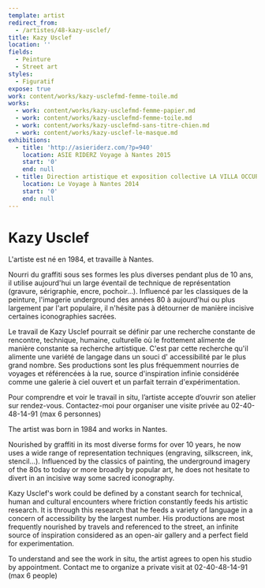 ```yaml
---
template: artist
redirect_from:
  - /artistes/48-kazy-usclef/
title: Kazy Usclef
location: ''
fields:
  - Peinture
  - Street art
styles:
  - Figuratif
expose: true
work: content/works/kazy-usclefmd-femme-toile.md
works:
  - work: content/works/kazy-usclefmd-femme-papier.md
  - work: content/works/kazy-usclefmd-femme-toile.md
  - work: content/works/kazy-usclefmd-sans-titre-chien.md
  - work: content/works/kazy-usclef-le-masque.md
exhibitions:
  - title: 'http://asieriderz.com/?p=940'
    location: ASIE RIDERZ Voyage à Nantes 2015
    start: '0'
    end: null
  - title: Direction artistique et exposition collective LA VILLA OCCUPADA
    location: Le Voyage à Nantes 2014
    start: '0'
    end: null
---
```


# Kazy Usclef

L'artiste est né en 1984, et travaille à Nantes.

Nourri du graffiti sous ses formes les plus diverses pendant plus de 10 ans, il utilise aujourd'hui un large éventail de technique de représentation (gravure, sérigraphie, encre, pochoir…). Influencé par les classiques de la peinture, l'imagerie underground des années 80 à aujourd'hui ou plus largement par l'art populaire, il n'hésite pas à détourner de manière incisive certaines iconographies sacrées.

Le travail de Kazy Usclef pourrait se définir par une recherche constante de rencontre, technique, humaine, culturelle où le frottement alimente de manière constante sa recherche artistique. C'est par cette recherche qu'il alimente une variété de langage dans un souci d' accessibilité par le plus grand nombre. Ses productions sont les plus fréquemment nourries de voyages et référencées à la rue, source d'inspiration infinie considérée comme une galerie à ciel ouvert et un parfait terrain d'expérimentation.

Pour comprendre et voir le travail in situ, l’artiste accepte d’ouvrir son atelier sur rendez-vous. Contactez-moi pour organiser une visite privée au 02-40-48-14-91 (max 6 personnes)

The artist was born in 1984 and works in Nantes.

Nourished by graffiti in its most diverse forms for over 10 years, he now uses a wide range of representation techniques (engraving, silkscreen, ink, stencil...). Influenced by the classics of painting, the underground imagery of the 80s to today or more broadly by popular art, he does not hesitate to divert in an incisive way some sacred iconography.

Kazy Usclef's work could be defined by a constant search for technical, human and cultural encounters where friction constantly feeds his artistic research. It is through this research that he feeds a variety of language in a concern of accessibility by the largest number. His productions are most frequently nourished by travels and referenced to the street, an infinite source of inspiration considered as an open-air gallery and a perfect field for experimentation.

To understand and see the work in situ, the artist agrees to open his studio by appointment. Contact me to organize a private visit at 02-40-48-14-91 (max 6 people)
